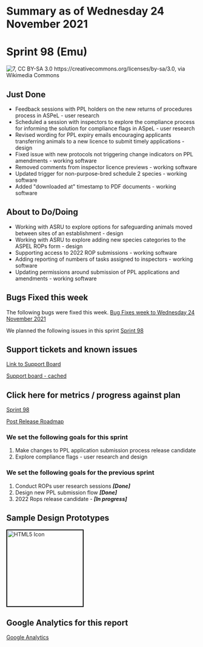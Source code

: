 # Summary as of Wednesday 24 November 2021 

# Sprint 98 (Emu)

![7, CC BY-SA 3.0 <https://creativecommons.org/licenses/by-sa/3.0>, via Wikimedia Commons](graphs/emu.jpg)

## Just Done
* Feedback sessions with PPL holders on the new returns of procedures process in ASPeL - user research 
* Scheduled a session with inspectors to explore the compliance process for informing the solution for compliance flags in ASpeL - user research
* Revised wording for PPL expiry emails encouraging applicants transferring animals to a new licence to submit timely applications - design
* Fixed issue with new protocols not triggering change indicators on PPL amendments - working software
* Removed comments from inspector licence previews - working software
* Updated trigger for non-purpose-bred schedule 2 species - working software
* Added "downloaded at" timestamp to PDF documents - working software

## About to Do/Doing
* Working with ASRU to explore options for safeguarding animals moved between sites of an establishment - design
* Working with ASRU to explore adding new species categories to the ASPEL ROPs form - design
* Supporting access to 2022 ROP submissions - working software
* Adding reporting of numbers of tasks assigned to inspectors - working software
* Updating permissions around submission of PPL applications and amendments - working software

## Bugs Fixed this week
The following bugs were fixed this week.
[Bug Fixes week to Wednesday 24 November 2021](graphs/bugs24112021.png)

We planned the following issues in this sprint 
[Sprint 98](graphs/sprint24112021.png)

## Support tickets and known issues
[Link to Support Board](https://collaboration.homeoffice.gov.uk/jira/secure/RapidBoard.jspa?rapidView=1717&selectedIssue=ASSB-253)

[Support board - cached](graphs/supportBoard24112021.png)

## Click here for metrics / progress against plan
[Sprint 98](graphs/progress24112021.png)

[Post Release Roadmap](graphs/roadmap24112021.png)

### We set the following goals for this sprint
1. Make changes to PPL application submission process release candidate 
2. Explore compliance flags - user research and design

### We set the following goals for the previous sprint
1. Conduct ROPs user research sessions ***[Done]***
2. Design new PPL submission flow ***[Done]***
3. 2022 Rops release candidate - ***[In progress]***

## Sample Design Prototypes
<a href="graphs/proto1_24112021.png"><img src="graphs/proto1_24112021.png" alt="HTML5 Icon" width="200" style="border:2px solid black"></a>
<br>


## Google Analytics for this report
[Google Analytics](graphs/GA24112021.png)

